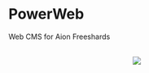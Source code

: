 # PowerWeb
Web CMS for Aion Freeshards
<br></br>
<div align="center"><img src="http://i.imgur.com/7x4bxif.png"></img></div>
